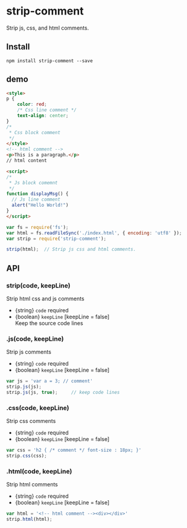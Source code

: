 strip-comment
=============

Strip js, css, and html comments.
## Install
```
npm install strip-comment --save
```
## demo
```html
<style>
p {
    color: red;
    /* Css line comment */
    text-align: center;
}
/*
 * Css block comment 
 */
</style>
<!-- html comment -->
<p>This is a paragraph.</p>
// html content

<script>
/*
 * Js block comemnt
 */
function displayMsg() {
  // Js line comment
  alert("Hello World!")
}
</script>

```
```js
var fs = require('fs');
var html = fs.readFileSync('./index.html', { encoding: 'utf8' });
var strip = require('strip-comment');

strip(html);  // Strip js css and html comments.
```
## API
### strip(code, keepLine)
Strip html css and js comments
  * {string} ``code`` required
  * {boolean} ``keepLine`` [keepLine = false]  
  Keep the source code lines

### .js(code, keepLine)
Strip js comments
  * {string} ``code`` required
  * {boolean} ``keepLine`` [keepLine = false] 
```js
var js = 'var a = 3; // comment'
strip.js(js);
strip.js(js, true);     // keep code lines
```

### .css(code, keepLine)
Strip css comments
  * {string} ``code`` required
  * {boolean} ``keepLine`` [keepLine = false] 
```js
var css = 'h2 { /* comment */ font-size : 18px; }'
strip.css(css);
```

### .html(code, keepLine)
Strip html comments
  * {string} ``code`` required
  * {boolean} ``keepLine`` [keepLine = false]
```js
var html = '<!-- html comment --><div></div>'
strip.html(html);
```

